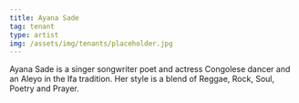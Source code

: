 ```yaml
---
title: Ayana Sade
tag: tenant
type: artist
img: /assets/img/tenants/placeholder.jpg
---
```

Ayana Sade is a singer songwriter poet and actress Congolese dancer and an Aleyo in the Ifa tradition. Her style is a blend of Reggae, Rock, Soul, Poetry and Prayer.

